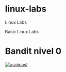 # linux-labs
Linux Labs

Basic Linux Labs


# Bandit nivel 0

[![asciicast](https://asciinema.org/a/lJPigrCjvyhiH7GgS16dncUtG.svg)](https://asciinema.org/a/lJPigrCjvyhiH7GgS16dncUtG)
